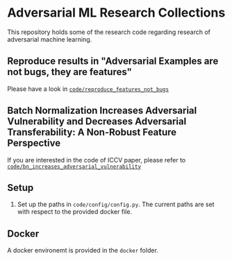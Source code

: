 # Adversarial ML Research Collections
This repository holds some of the research code regarding research of adversarial machine learning. 

## Reproduce results in "Adversarial Examples are not bugs, they are features"
Please have a look in [`code/reproduce_features_not_bugs`](https://github.com/phibenz/adversarial_ml.research/tree/master/code/reproduce_features_not_bugs)

## Batch Normalization Increases Adversarial Vulnerability and Decreases Adversarial Transferability: A Non-Robust Feature Perspective
If you are interested in the code of ICCV paper, please refer to [`code/bn_increases_adversarial_vulnerability`](https://github.com/phibenz/adversarial_ml.research/tree/master/code/bn_increases_adversarial_vulnerability)

## Setup
1. Set up the paths in `code/config/config.py`. The current paths are set with respect to the provided docker file. 

## Docker 
A docker environemt is provided in the `docker` folder. 
